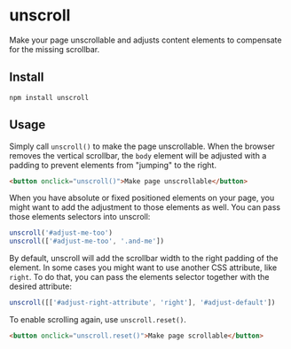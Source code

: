 # unscroll

Make your page unscrollable and adjusts content elements to compensate for the missing scrollbar.

## Install

```npm install unscroll```

## Usage

Simply call ```unscroll()``` to make the page unscrollable. When the browser removes the vertical scrollbar, the ```body``` element will be adjusted with a padding to prevent elements from "jumping" to the right.

```html
<button onclick="unscroll()">Make page unscrollable</button>
```

When you have absolute or fixed positioned elements on your page, you might want to add the adjustment to those elements as well. You can pass those elements selectors into unscroll:

```javascript
unscroll('#adjust-me-too')
unscroll(['#adjust-me-too', '.and-me'])
```

By default, unscroll will add the scrollbar width to the right padding of the element. In some cases you might want to use another CSS attribute, like ```right```. To do that, you can pass the elements selector together with the desired attribute:

```javascript
unscroll([['#adjust-right-attribute', 'right'], '#adjust-default'])
```

To enable scrolling again, use ```unscroll.reset()```.

```html
<button onclick="unscroll.reset()">Make page scrollable</button>
```